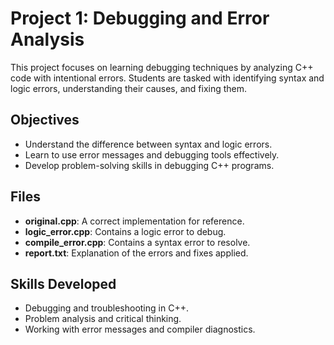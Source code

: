 # Project 1: Debugging and Error Analysis

This project focuses on learning debugging techniques by analyzing C++ code with intentional errors. Students are tasked with identifying syntax and logic errors, understanding their causes, and fixing them.

## Objectives
- Understand the difference between syntax and logic errors.
- Learn to use error messages and debugging tools effectively.
- Develop problem-solving skills in debugging C++ programs.

## Files
- **original.cpp**: A correct implementation for reference.
- **logic_error.cpp**: Contains a logic error to debug.
- **compile_error.cpp**: Contains a syntax error to resolve.
- **report.txt**: Explanation of the errors and fixes applied.

## Skills Developed
- Debugging and troubleshooting in C++.
- Problem analysis and critical thinking.
- Working with error messages and compiler diagnostics.
